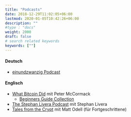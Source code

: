 ```yaml
---
title: "Podcasts"
date: 2018-12-29T11:02:05+06:00
lastmod: 2020-01-05T10:42:26+06:00
description: ""
#type : "docs"
weight: 2000
draft: false
# search related keywords
keywords: [""]
---
```


#### Deutsch

- [einundzwanzig Podcast](https://einundzwanzig.space/podcast/)

#### Englisch

- [What Bitcoin Did](https://www.whatbitcoindid.com/) mit Peter McCormack
  - [Beginners Guide Collection](https://www.whatbitcoindid.com/the-beginners-guide-to-bitcoin)
- [The Stephan Livera Podcast](https://stephanlivera.com/) mit Stephan Livera
- [Tales from the Crypt](https://anchor.fm/tales-from-the-crypt/) mit Matt Odell (für Fortgeschrittene)